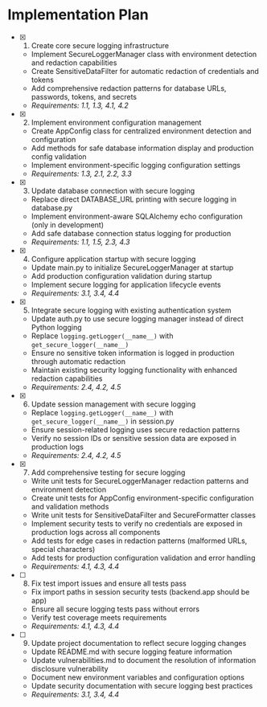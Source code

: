 # Implementation Plan

- [x] 1. Create core secure logging infrastructure

  - Implement SecureLoggerManager class with environment detection and redaction capabilities
  - Create SensitiveDataFilter for automatic redaction of credentials and tokens
  - Add comprehensive redaction patterns for database URLs, passwords, tokens, and secrets
  - _Requirements: 1.1, 1.3, 4.1, 4.2_

- [x] 2. Implement environment configuration management

  - Create AppConfig class for centralized environment detection and configuration
  - Add methods for safe database information display and production config validation
  - Implement environment-specific logging configuration settings
  - _Requirements: 1.3, 2.1, 2.2, 3.3_

- [x] 3. Update database connection with secure logging

  - Replace direct DATABASE_URL printing with secure logging in database.py
  - Implement environment-aware SQLAlchemy echo configuration (only in development)
  - Add safe database connection status logging for production
  - _Requirements: 1.1, 1.5, 2.3, 4.3_

- [x] 4. Configure application startup with secure logging

  - Update main.py to initialize SecureLoggerManager at startup
  - Add production configuration validation during startup
  - Implement secure logging for application lifecycle events
  - _Requirements: 3.1, 3.4, 4.4_

- [x] 5. Integrate secure logging with existing authentication system

  - Update auth.py to use secure logging manager instead of direct Python logging
  - Replace `logging.getLogger(__name__)` with `get_secure_logger(__name__)`
  - Ensure no sensitive token information is logged in production through automatic redaction
  - Maintain existing security logging functionality with enhanced redaction capabilities
  - _Requirements: 2.4, 4.2, 4.5_

- [x] 6. Update session management with secure logging

  - Replace `logging.getLogger(__name__)` with `get_secure_logger(__name__)` in session.py
  - Ensure session-related logging uses secure redaction patterns
  - Verify no session IDs or sensitive session data are exposed in production logs
  - _Requirements: 2.4, 4.2, 4.5_

- [x] 7. Add comprehensive testing for secure logging
  - Write unit tests for SecureLoggerManager redaction patterns and environment detection
  - Create unit tests for AppConfig environment-specific configuration and validation methods
  - Write unit tests for SensitiveDataFilter and SecureFormatter classes
  - Implement security tests to verify no credentials are exposed in production logs across all components
  - Add tests for edge cases in redaction patterns (malformed URLs, special characters)
  - Add tests for production configuration validation and error handling
  - _Requirements: 4.1, 4.3, 4.4_

- [ ] 8. Fix test import issues and ensure all tests pass
  - Fix import paths in session security tests (backend.app should be app)
  - Ensure all secure logging tests pass without errors
  - Verify test coverage meets requirements
  - _Requirements: 4.1, 4.3, 4.4_

- [ ] 9. Update project documentation to reflect secure logging changes
  - Update README.md with secure logging feature information
  - Update vulnerabilities.md to document the resolution of information disclosure vulnerability
  - Document new environment variables and configuration options
  - Update security documentation with secure logging best practices
  - _Requirements: 3.1, 3.4, 4.4_

